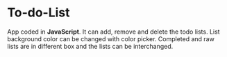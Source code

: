 # To-do-List

App coded in **JavaScript**. It can add, remove and delete the todo lists. 
List background color can be changed with color picker.
Completed and raw lists are in different box and the lists can be interchanged.
